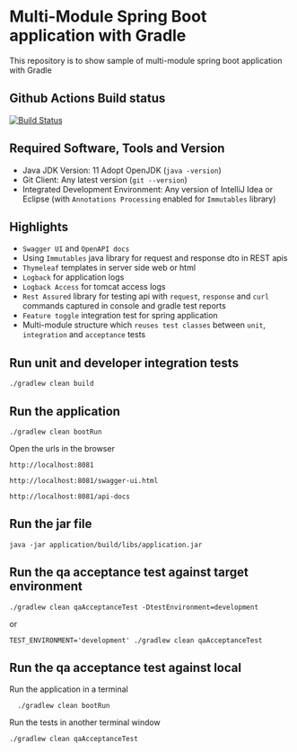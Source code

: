 # Multi-Module Spring Boot application with Gradle

This repository is to show sample of multi-module spring boot application with Gradle

## Github Actions Build status
[![Build Status](https://github.com/harishkannarao/gradle-spring-boot/workflows/CI-master/badge.svg)](https://github.com/harishkannarao/gradle-spring-boot/actions?query=workflow%3ACI-master)

## Required Software, Tools and Version
* Java JDK Version: 11 Adopt OpenJDK (`java -version`)
* Git Client: Any latest version (`git --version`)
* Integrated Development Environment: Any version of IntelliJ Idea or Eclipse (with `Annotations Processing` enabled for `Immutables` library)

## Highlights

* `Swagger UI` and `OpenAPI docs`
* Using `Immutables` java library for request and response dto in REST apis
* `Thymeleaf` templates in server side web or html
* `Logback` for application logs
* `Logback Access` for tomcat access logs
* `Rest Assured` library for testing api with `request`, `response` and `curl` commands captured in console and gradle test reports
* `Feature toggle` integration test for spring application
* Multi-module structure which `reuses test classes` between `unit`, `integration` and `acceptance` tests

## Run unit and developer integration tests

    ./gradlew clean build
    
## Run the application

    ./gradlew clean bootRun
    
Open the urls in the browser

    http://localhost:8081
    
    http://localhost:8081/swagger-ui.html
    
    http://localhost:8081/api-docs
    
## Run the jar file

    java -jar application/build/libs/application.jar
    
## Run the qa acceptance test against target environment

    ./gradlew clean qaAcceptanceTest -DtestEnvironment=development
    
or

    TEST_ENVIRONMENT='development' ./gradlew clean qaAcceptanceTest
    
## Run the qa acceptance test against local

Run the application in a terminal

      ./gradlew clean bootRun
      
Run the tests in another terminal window

    ./gradlew clean qaAcceptanceTest